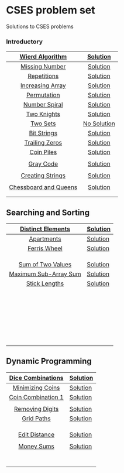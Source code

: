 # CSES problem set
Solutions to CSES problems

### Introductory



|   [Wierd Algorithm](https://cses.fi/problemset/task/1068)    | [Solution](https://github.com/priyam314/CSES-problem-set/blob/main/introductory/weird_algorithm.cpp) |
| :----------------------------------------------------------: | :----------------------------------------------------------: |
|    [Missing Number](https://cses.fi/problemset/task/1083)    | [Solution](https://github.com/priyam314/CSES-problem-set/blob/main/introductory/missing_number.cpp) |
|     [Repetitions](https://cses.fi/problemset/task/1069)      | [Solution](https://github.com/priyam314/CSES-problem-set/blob/main/introductory/Repetitions.cpp) |
|   [Increasing Array](https://cses.fi/problemset/task/1094)   | [Solution](https://github.com/priyam314/CSES-problem-set/blob/main/introductory/increasing_array.cpp) |
|     [Permutation](https://cses.fi/problemset/task/1070)      | [Solution](https://github.com/priyam314/CSES-problem-set/blob/main/introductory/permutations.cpp) |
|    [Number Spiral](https://cses.fi/problemset/task/1071)     | [Solution](https://github.com/priyam314/CSES-problem-set/blob/main/introductory/spiral.cpp) |
|     [Two Knights](https://cses.fi/problemset/task/1072)      | [Solution](https://github.com/priyam314/CSES-problem-set/blob/main/introductory/twoKnights.cpp) |
|       [Two Sets](https://cses.fi/problemset/task/1092)       |                       [No Solution]()                        |
|     [Bit Strings](https://cses.fi/problemset/task/1617)      | [Solution](https://github.com/priyam314/CSES-problem-set/blob/main/introductory/bitStrings.cpp) |
|    [Trailing Zeros](https://cses.fi/problemset/task/1618)    | [Solution](https://github.com/priyam314/CSES-problem-set/blob/main/introductory/trailingZeros.cpp) |
|      [Coin Piles](https://cses.fi/problemset/task/1754)      | [Solution](https://github.com/priyam314/CSES-problem-set/blob/main/introductory/coinPiles.cpp) |
|                                                              |                                                              |
|      [Gray Code](https://cses.fi/problemset/task/2205)       | [Solution](https://github.com/priyam314/CSES-problem-set/blob/main/introductory/grayCode.py) |
|                                                              |                                                              |
|  [Creating Strings](https://cses.fi/problemset/task/1622/)   | [Solution](https://github.com/priyam314/CSES-problem-set/blob/main/introductory/creatingStrings.py) |
|                                                              |                                                              |
| [Chessboard and Queens](https://cses.fi/problemset/task/1624) | [Solution](https://github.com/priyam314/CSES-problem-set/blob/main/introductory/chessboardAndQueens.cpp) |
|                                                              |                                                              |
|                                                              |                                                              |

## Searching and Sorting

|  [Distinct Elements](https://cses.fi/problemset/task/1621/)  | [Solution](https://github.com/priyam314/CSES-problem-set/blob/main/searching_and_sorting/distinctNumber.cpp) |
| :----------------------------------------------------------: | ------------------------------------------------------------ |
|     [Apartments](https://cses.fi/problemset/task/1084/)      | [Solution](https://github.com/priyam314/CSES-problem-set/blob/main/searching_and_sorting/apartments.cpp) |
|    [Ferris Wheel](https://cses.fi/problemset/task/1090/)     | [Solution](https://github.com/priyam314/CSES-problem-set/blob/main/searching_and_sorting/ferrisWheel.cpp) |
|                                                              |                                                              |
|                                                              |                                                              |
|                                                              |                                                              |
|  [Sum of Two Values](https://cses.fi/problemset/task/1640/)  | [Solution](https://github.com/priyam314/CSES-problem-set/blob/main/searching_and_sorting/sumofTwoValues.cpp) |
| [Maximum Sub-Array Sum](https://cses.fi/problemset/task/1643) | [Solution](https://github.com/priyam314/CSES-problem-set/blob/main/searching_and_sorting/maximumSubarraySum.cpp) |
|    [Stick Lengths](https://cses.fi/problemset/task/1074)     | [Solution](https://github.com/priyam314/CSES-problem-set/blob/main/searching_and_sorting/stickLengths.py) |
|                                                              |                                                              |
|                                                              |                                                              |
|                                                              |                                                              |
|                                                              |                                                              |
|                                                              |                                                              |
|                                                              |                                                              |
|                                                              |                                                              |
|                                                              |                                                              |
|                                                              |                                                              |
|                                                              |                                                              |
|                                                              |                                                              |
|                                                              |                                                              |
|                                                              |                                                              |
|                                                              |                                                              |
|                                                              |                                                              |
|                                                              |                                                              |
|                                                              |                                                              |
|                                                              |                                                              |
|                                                              |                                                              |
|                                                              |                                                              |
|                                                              |                                                              |
|                                                              |                                                              |
|                                                              |                                                              |
|                                                              |                                                              |
|                                                              |                                                              |
|                                                              |                                                              |



## Dynamic Programming

|  [Dice Combinations](https://cses.fi/problemset/task/1633)  | [Solution](https://github.com/priyam314/CSES-problem-set/blob/main/dynamic_programming/dice_combinations.cpp) |
| :---------------------------------------------------------: | ------------------------------------------------------------ |
|  [Minimizing Coins](https://cses.fi/problemset/task/1634)   | [Solution](https://github.com/priyam314/CSES-problem-set/blob/main/dynamic_programming/minimizingCoins.cpp) |
| [Coin Combination 1](https://cses.fi/problemset/task/1635/) | [Solution](https://github.com/priyam314/CSES-problem-set/blob/main/dynamic_programming/coinCombination1.cpp) |
|                                                             |                                                              |
|   [Removing Digits](https://cses.fi/problemset/task/1637)   | [Solution](https://github.com/priyam314/CSES-problem-set/blob/main/dynamic_programming/removingDigits.cpp) |
|     [Grid Paths](https://cses.fi/problemset/task/1638/)     | [Solution](https://github.com/priyam314/CSES-problem-set/blob/main/dynamic_programming/gridPaths.cpp) |
|                                                             |                                                              |
|                                                             |                                                              |
|                                                             |                                                              |
|   [Edit Distance](https://cses.fi/problemset/task/1639/)    | [Solution](https://github.com/priyam314/CSES-problem-set/blob/main/dynamic_programming/editDistance.cpp) |
|                                                             |                                                              |
|     [Money Sums](https://cses.fi/problemset/task/1745/)     | [Solution](https://github.com/priyam314/CSES-problem-set/blob/main/dynamic_programming/moneySums.cpp) |
|                                                             |                                                              |
|                                                             |                                                              |
|                                                             |                                                              |
|                                                             |                                                              |
|                                                             |                                                              |
|                                                             |                                                              |
|                                                             |                                                              |

